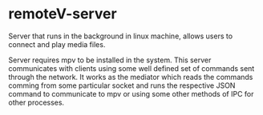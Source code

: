 # remoteV-server
Server that runs in the background in linux machine, allows users to connect and play media files. 

Server requires mpv to be installed in the system. This server communicates with clients using some well defined set of commands sent through the network. It works as the mediator which reads the commands comming from some particular socket and runs the respective JSON command to communicate to mpv or using some other methods of IPC for other processes.
